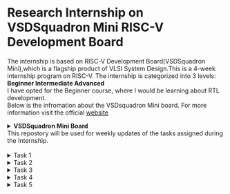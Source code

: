 # Research Internship on VSDSquadron Mini RISC-V Development Board

The internship is based on RISC-V Development Board(VSDSquadron Mini),which is a flagship product of VLSI System Design.This is a 4-week internship program on RISC-V.
The internship is categorized into 3 levels: **Beginner  Intermediate    Advanced** <br>
I have opted for the Beginner course, where I would be learning about RTL development.<br>
Below is the infromation about the VSDsquadron Mini board. For more information visit the official [website](https://www.vlsisystemdesign.com/vsdsquadronmini/)
<details>
  <summary><b>VSDSquadron Mini Board</b></summary>
  <br>
  <p align="center">
  <img src="https://github.com/Naikmeg/VSDSquadron-RISCV/assets/72155259/878bfd69-dc20-4b37-933a-6ca385541c28">
  </p>
  <hr>
    <h3><b>Specifications</b></h3>
    <br>
<p align="center">
  <img src="https://github.com/Naikmeg/VSDSquadron-RISCV/assets/72155259/d880e374-302d-4250-9d8a-f208a360af78">
  </p>  
</details>
This repostory will be used for weekly updates of the tasks assigned during the Internship.
<br><br>
<details>
<summary>Task 1</summary>
  
  ### Meeting was conducted on 16th of February 2024 at 6PM IST
  <hr>
<b>Tasks Assigned:</b>

  * Installation of git
  * Installation of Yosys
  * Installation of iverilog
  * Installation of gtkwave

<hr>

<b>1. Git Installation </b>

Code:<br>
`sudo apt install git-all`<br>

<p align="left">
  <img src="https://github.com/Naikmeg/VSDSquadron-RISCV/assets/72155259/73e1a10e-4b45-446f-bd47-1ada5c274efe">
  </p> 

  <b>2. Yosys Installation </b>

Code:<br>
```
git clone https://github.com/YosysHQ/yosys.git
cd yosys
sudo apt install make
sudo apt-get install build-essential clang bison flex \
    libreadline-dev gawk tcl-dev libffi-dev git \
    graphviz xdot pkg-config python3 libboost-system-dev \
    libboost-python-dev libboost-filesystem-dev zlib1g-dev
make config-gcc
make
sudo make install
```
<p align="left">
  <img src="https://github.com/Naikmeg/VSDSquadron-RISCV/assets/72155259/cec94b78-5a03-4342-a973-56462845812b">
  </p> 

<b>3. Iverilog Installation </b>

Code:<br>
`sudo apt-get install iverilog`<br>

<p align="left">
  <img src="https://github.com/Naikmeg/VSDSquadron-RISCV/assets/72155259/cea20a5c-f6f1-4f35-9fc3-7d610417f826">
  </p> 

<b>4. Gtkwave Installation </b>

Code:<br>
```
sudo apt update
sudo apt install gtkwave
```

<p align="left">
  <img src="https://github.com/Naikmeg/VSDSquadron-RISCV/assets/72155259/5815289b-969a-40d2-8b1f-d8e53eaaeb8b">
  </p> 

</details>
<details>
  <summary>Task 2</summary>

  ### Meeting was conducted on 20th of February 2024 at 6PM IST
  <hr>
<b>Tasks Assigned:</b>
To create a block representation to identify :

* Input Port
* Input Waveform
* Output Port
* Output Waveform
<hr>
<b><p align="center">
  Universal Asynchronous Receiver Transmitter Protocol based hardware transmitter
  </p> </b><br>
  <b>Introduction</b> 
  
UART transmitter is used here to transmit the serial data to receiver module of other UART device.We input the data in parallel form but it is sended out serially.Transmitter module converts the parallel data into serial bit stream. 

UART transmits asynchronously which means there is no need to transmit clock signal with the transmitted data.
Instead of clock, the transmitter transmit data with some special bits to synchronize the sending and receiving inputs.
These bits define the beginning and end of the data packet so the receiving UART knows when to start and stop reading the bits.
These special bits are <b>(START,DATA,PARITY,STOP)</b> bits.
<p align="center">
   <img src="https://github.com/Naikmeg/VSDSquadron-RISCV/assets/72155259/f1260241-cae8-4155-8f8e-646bd60c2cf9">
  </p> 



  ### Protocol Overview
<p align="left">
  <img src="https://github.com/Naikmeg/VSDSquadron-RISCV/assets/72155259/02dc572d-7191-40f1-9795-3abe2e7416c3">
  </p> 
<b>The Idle state refers to that the transmission has not begun.It is represented through a high pulse.The start bit is represented through a 0 pulse and the data is represented through d0 to d7.The following steps are used to transmit the data and receive it.<br></b>
1.Wait until incoming signal becomes 0 (start bit), then start the sampling tick counter<br>
2.When tick counter reaches 7 (middle of start bit), clear tick counter and restart<br>
3.When counter reaches 15 (middle of first data bit), shift bit value into register & restart tick counter<br>
4. Repeat step 3 (N-1) more times to retrieve the remaining data bits<br>
</details>
<details>
<summary>Task 3</summary>

  ### Meeting was conducted on 22nd of February 2024 at 6PM IST
  <hr>
<b>Tasks Assigned:</b>

* Simulation of code and testbench file
* Generate the waveform
<hr>
<b>To generate the code and testbench file:</b>
  
```
gedit uart_tx.v
gedit uart_tx_tb.v
```
<b>To simulate iverilog</b>
```
iverilog -o uart_wav uart_tx .v uart_tx_tb.v
```
<b>To generate waveform</b>
```
vvp uart_wav
gtkwave dump.vcd
```
![code_uart](https://github.com/Naikmeg/VSDSquadron-RISCV/assets/72155259/af4cd40d-7539-457a-a40f-b838c211f4c1)

<b>Waveform</b>
![Screenshot from 2024-03-12 18-21-37](https://github.com/Naikmeg/VSDSquadron-RISCV/assets/72155259/02a3b44a-ce7f-49b3-a070-33909993ff81)

</details>

<details>
<summary>Task 4</summary>

  ### Meeting was conducted on 1st of March 2024 at 6PM IST
  <hr>
<b>Tasks Assigned:</b>

* Synthesis using Yosys
* Verification of netlist using iverilog and gtkwave
<hr>
<h3><b>To generate the synthesis file:</b></h3>
<b>Yosys</b>

```
git clone sky130RTLDesignAndSynthesisWorkshop
yosys
```
<b>Synthesiszing the netlist file</b>
```
read_liberty -lib../sky130RTLDesignAndSynthesisWorkshop/lib/sky130_fd_sc_hd_tt_025C_1v80.lib
read_verilog uart.v
synth -top uart
abc -liberty../sky130RTLDesignAndSynthesisWorkshop/lib/sky130_fd_sc_hd_tt_025C_1v80.lib
show
```

<b>Write and view the netlist file</b>
```
write_verilog -noattr netlist.v
!gedit netlist.v
```
<h3><b>Verification using iverilog and gtkwave:</b></h3>

<b>iverilog</b>

```
iverilog ../sky130RTLDesignAndSynthesisWorkshop/my_lib/verilog_model/primitives.v ../sky130RTLDesignAndSynthesisWorkshop/my_lib/verilog_model/sky130_fd_sc_hd.v netlist.v tb_uart.v
./a.out
```
<b> gtkwave</b>
```
gtkwave dump.vcd
```

<b>Code</b><br><br>
Yosys:
![Screenshot from 2024-03-12 18-41-10](https://github.com/Naikmeg/VSDSquadron-RISCV/assets/72155259/14365326-78ca-4262-95bd-7ffe6f864ca6)

Synthesis:
![Screenshot from 2024-03-12 18-41-30](https://github.com/Naikmeg/VSDSquadron-RISCV/assets/72155259/59b2d105-d9d0-485b-8e3a-723a92359d71)

Show Command:
![Screenshot from 2024-03-12 18-35-34](https://github.com/Naikmeg/VSDSquadron-RISCV/assets/72155259/81558ec3-79e6-43ad-8f58-c1c9144c17c3)

iverilog and gtkwave:
![Screenshot from 2024-03-12 18-42-23](https://github.com/Naikmeg/VSDSquadron-RISCV/assets/72155259/c5a93dc5-2fb4-4271-9aec-ecb4909c6289)

<b>Waveform Verification</b><br><br>
uart_tx.v :
![Screenshot from 2024-03-12 18-21-37](https://github.com/Naikmeg/VSDSquadron-RISCV/assets/72155259/99487d9e-b91b-4428-bb76-a721988298f4)

netlist.v : 
![Screenshot from 2024-03-12 18-23-33](https://github.com/Naikmeg/VSDSquadron-RISCV/assets/72155259/89faf6be-9473-4b81-a59e-710c0975e986)

<b><h3>Since both the waveforms match the synthesis is verified.</h3></b>
</details>




<details>
<summary>Task 5</summary>

  ### Meeting was conducted on 7th of March 2024 at 6PM IST
   <hr>
<b>Tasks Assigned:</b>
Functional verification using verilog netlist and tesbench provided in the reference github repository.
<hr>
<h3><b>To simulate and generate waveform:</b></h3>
<b>iverilog</b> 

```
git clone iiitb_uarttx
iverilog iiitb_uart_tx.v iiitb_uart_tx_tb.v
./a.out
```
<b>gtkwave</b> 

```
gtkwave dump.vcd
```
![Screenshot from 2024-03-13 18-41-17](https://github.com/Naikmeg/VSDSquadron-RISCV/assets/72155259/4a4dcf93-1c5e-4fe1-88d7-6e51cf220090)

![Screenshot from 2024-03-13 18-34-10](https://github.com/Naikmeg/VSDSquadron-RISCV/assets/72155259/5547557c-7377-4e84-a757-0904583dbe52)



<h3><b>To generate the synthesis file:</b></h3>
<b>Yosys</b>

```
yosys
```
<b>Synthesiszing the netlist file</b>
```
read_liberty -lib lib/sky130_fd_sc_hd_tt_025C_1v80.libread_verilog iiitb_uarttx.v
read_verilog uart.v
synth-top UART_TX
abc liberty lib/sky130_fd_sc_hd_tt_025C_1v80.lib
show
```

<b>Write and view the netlist file</b>
```
write_verilog -noattr netlist.v
!gedit netlist.v
exit
```
<h3><b>Verification using iverilog and gtkwave:</b></h3>

<b>iverilog</b>

```
iverilog primitives.v sky130_fd_sc_hd.v netlist.v iiitb_uarttx_tb.v iiitb_uarttx_tb.v
./a.out
```
<b> gtkwave</b>
```
gtkwave dump.vcd
```
<br>
<b>Code</b><br><br>
Yosys:<br>

![Screenshot from 2024-03-13 18-41-26](https://github.com/Naikmeg/VSDSquadron-RISCV/assets/72155259/34aae172-ddf6-4667-b1b9-f3883ad939de)

Synthesis:<br>
![Screenshot from 2024-03-13 18-41-41](https://github.com/Naikmeg/VSDSquadron-RISCV/assets/72155259/a997a6ba-6d7d-48cd-90e1-d0402270bfcc)

Show Command:

![Screenshot from 2024-03-13 18-38-36](https://github.com/Naikmeg/VSDSquadron-RISCV/assets/72155259/07caeb4f-487f-4309-aca2-9b2bebb30d3e)

iverilog and gtkwave:

![Screenshot from 2024-03-13 18-42-54](https://github.com/Naikmeg/VSDSquadron-RISCV/assets/72155259/178670f4-a2d2-4587-b63f-7e0bec3cd8e2)


<b>Waveform Verification</b><br><br>
uart_tx.v :

![Screenshot from 2024-03-13 18-34-10](https://github.com/Naikmeg/VSDSquadron-RISCV/assets/72155259/e75903cf-e2cb-4eda-b934-3ca14c7059c6)

netlist.v :

![Screenshot from 2024-03-13 18-40-46](https://github.com/Naikmeg/VSDSquadron-RISCV/assets/72155259/a28e197f-8d48-4458-b282-e9430d88b610)

<b><h3>Since both the waveforms match the synthesis is verified.</h3></b>
</details>



